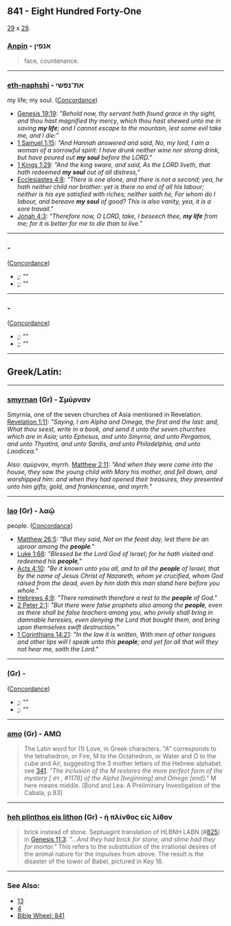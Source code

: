 ## 841 - Eight Hundred Forty-One
[29](29) x [29](29).

### [Anpin](/keys/ANPINf) - אנפין
> face, countenance.

---

### [eth-naphshi](/keys/ATh-NPShI) - את־נפשי
my life; my soul. ([Concordance](https://biblehub.com/hebrew/nafshi_5315.htm))

- [Genesis 19:19](https://biblehub.com/genesis/19-19.htm): *"Behold now, thy servant hath found grace in thy sight, and thou hast magnified thy mercy, which thou hast shewed unto me in saving **my life**; and I cannot escape to the mountain, lest some evil take me, and I die:"*
- [1 Samuel 1:15](https://biblehub.com/1_samuel/1-15.htm): *"And Hannah answered and said, No, my lord, I am a woman of a sorrowful spirit: I have drunk neither wine nor strong drink, but have poured out **my soul** before the LORD."*
- [1 Kings 1:29](https://biblehub.com/1_kings/1-29.htm): *"And the king sware, and said, As the LORD liveth, that hath redeemed **my soul** out of all distress,"*
- [Ecclesiastes 4:8](https://biblehub.com/ecclesiastes/4-8.htm): *"There is one alone, and there is not a second; yea, he hath neither child nor brother: yet is there no end of all his labour; neither is his eye satisfied with riches; neither saith he, For whom do I labour, and bereave **my soul** of good? This is also vanity, yea, it is a sore travail."*
- [Jonah 4:3](https://biblehub.com/jonah/4-3.htm): *"Therefore now, O LORD, take, I beseech thee, **my life** from me; for it is better for me to die than to live."*

---

### [](/keys/) - 
([Concordance]())

- [ :](https://biblehub.com//-.htm): *""*
- [ :](https://biblehub.com//-.htm): *""*

---

### [](/keys/) - 
([Concordance]())

- [ :](https://biblehub.com//-.htm): *""*
- [ :](https://biblehub.com//-.htm): *""*

---

## Greek/Latin:

---

### [smyrnan](/greek?word=smurnan) (Gr) - Σμύρναν
Smyrnia, one of the seven churches of Asia mentioned in Revelation. [Revelation 1:11](https://biblehub.com/revelation/1-11.htm): *"Saying, I am Alpha and Omega, the first and the last: and, What thou seest, write in a book, and send it unto the seven churches which are in Asia; unto Ephesus, and unto Smyrna, and unto Pergamos, and unto Thyatira, and unto Sardis, and unto Philadelphia, and unto Laodicea."*

Also: σμύρναν, myrrh. [Matthew 2:11](https://biblehub.com/matthew/2-11.htm): *"And when they were come into the house, they saw the young child with Mary his mother, and fell down, and worshipped him: and when they had opened their treasures, they presented unto him gifts; gold, and frankincense, and myrrh."*

---

### [lao](/greek?word=laOi) (Gr) - λαῷ
people. ([Concordance](https://biblehub.com/greek/lao__2992.htm))

- [Matthew 26:5](https://biblehub.com/matthew/26-5.htm): *"But they said, Not on the feast day, lest there be an uproar among the **people**."*
- [Luke 1:68](https://biblehub.com/luke/1-68.htm): *"Blessed be the Lord God of Israel; for he hath visited and redeemed his **people**,"*
- [Acts 4:10](https://biblehub.com/acts/4-10.htm): *"Be it known unto you all, and to all the **people** of Israel, that by the name of Jesus Christ of Nazareth, whom ye crucified, whom God raised from the dead, even by him doth this man stand here before you whole."*
- [Hebrews 4:9](https://biblehub.com/hebrews/4-9.htm): *"There remaineth therefore a rest to the **people** of God."*
- [2 Peter 2:1](https://biblehub.com/2_peter/2-1.htm): *"But there were false prophets also among the **people**, even as there shall be false teachers among you, who privily shall bring in damnable heresies, even denying the Lord that bought them, and bring upon themselves swift destruction."*
- [1 Corinthians 14:21](https://biblehub.com/1_corinthians/14-21.htm): *"In the law it is written, With men of other tongues and other lips will I speak unto this **people**; and yet for all that will they not hear me, saith the Lord."*

---

### [](/greek?word=) (Gr) - 
([Concordance]())

- [ :](https://biblehub.com//-.htm): *""*
- [ :](https://biblehub.com//-.htm): *""*

---

### [amo](/greek?word=amO) (Gr) - AMΩ
> The Latin word for (1) Love, in Greek characters. "A" corresponds to the tetrahedron, or Fire, M to the Octahedron, or Water and Ω to the cube and Air, suggesting the 3 mother letters of the Hebrew alphabet. see [341](341). *"The inclusion of the M restores the more perfect form of the mystery [ στ , #1178] of the Alpha [beginning] and Omega [end]."* M here means middle. [Bond and Lea: A Preliminary Investigation of the Cabala, p.83]

---

### [heh plinthos eis lithon](/greek?word=h+plinthos+eis+lithon) (Gr) - ἡ πλίνθος εἰς λίθον
> brick instead of stone. Septuagint translation of HLBNH LABN (#[825](825)) in [Genesis 11:3](https://biblehub.com/sepd/genesis/11.htm): *"...And they had brick for stone, and slime had they for mortar."* This refers to the substitution of the irrational desires of the animal nature for the impulses from above. The result is the disaster of the tower of Babel, pictured in Key 16.

---

### See Also:

- [13](13)
- [4](4)
- [Bible Wheel: 841](https://www.biblewheel.com//GR/GR_Database.php?SearchBy_Gematria=841)
